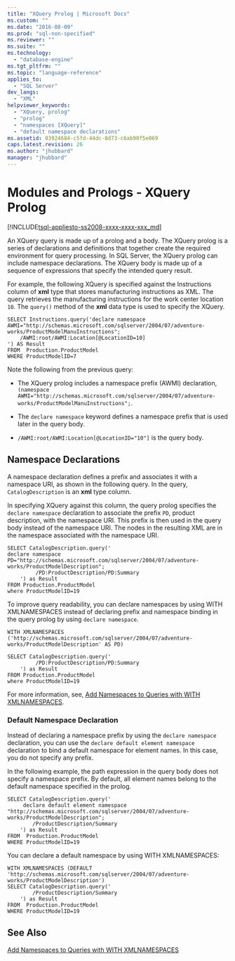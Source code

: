 ```yaml
---
title: "XQuery Prolog | Microsoft Docs"
ms.custom: ""
ms.date: "2016-08-09"
ms.prod: "sql-non-specified"
ms.reviewer: ""
ms.suite: ""
ms.technology: 
  - "database-engine"
ms.tgt_pltfrm: ""
ms.topic: "language-reference"
applies_to: 
  - "SQL Server"
dev_langs: 
  - "XML"
helpviewer_keywords: 
  - "XQuery, prolog"
  - "prolog"
  - "namespaces [XQuery]"
  - "default namespace declarations"
ms.assetid: 03924684-c5fd-44dc-8d73-c6ab90f5e069
caps.latest.revision: 26
ms.author: "jhubbard"
manager: "jhubbard"
---
```

# Modules and Prologs - XQuery Prolog
[!INCLUDE[tsql-appliesto-ss2008-xxxx-xxxx-xxx_md](../a9retired/includes/tsql-appliesto-ss2008-xxxx-xxxx-xxx-md.md)]

  An XQuery query is made up of a prolog and a body. The XQuery prolog is a series of declarations and definitions that together create the required environment for query processing. In SQL Server, the XQuery prolog can include namespace declarations. The XQuery body is made up of a sequence of expressions that specify the intended query result.  
  
 For example, the following XQuery is specified against the Instructions column of **xml** type that stores manufacturing instructions as XML. The query retrieves the manufacturing instructions for the work center location `10`. The `query()` method of the **xml** data type is used to specify the XQuery.  
  
```  
SELECT Instructions.query('declare namespace AWMI="http://schemas.microsoft.com/sqlserver/2004/07/adventure-works/ProductModelManuInstructions";           
    /AWMI:root/AWMI:Location[@LocationID=10]  
') AS Result   
FROM  Production.ProductModel  
WHERE ProductModelID=7  
```  
  
 Note the following from the previous query:  
  
-   The XQuery prolog includes a namespace prefix (AWMI) declaration, `(namespace AWMI="http://schemas.microsoft.com/sqlserver/2004/07/adventure-works/ProductModelManuInstructions";`.  
  
-   The `declare namespace` keyword defines a namespace prefix that is used later in the query body.  
  
-   `/AWMI:root/AWMI:Location[@LocationID="10"]` is the query body.  
  
## Namespace Declarations  
 A namespace declaration defines a prefix and associates it with a namespace URI, as shown in the following query. In the query, `CatalogDescription` is an **xml** type column.  
  
 In specifying XQuery against this column, the query prolog specifies the `declare namespace` declaration to associate the prefix `PD`, product description, with the namespace URI. This prefix is then used in the query body instead of the namespace URI. The nodes in the resulting XML are in the namespace associated with the namespace URI.  
  
```  
SELECT CatalogDescription.query('  
declare namespace PD="http://schemas.microsoft.com/sqlserver/2004/07/adventure-works/ProductModelDescription";  
         /PD:ProductDescription/PD:Summary   
    ') as Result  
FROM Production.ProductModel  
where ProductModelID=19  
```  
  
 To improve query readability, you can declare namespaces by using WITH XMLNAMESPACES instead of declaring prefix and namespace binding in the query prolog by using `declare namespace`.  
  
```  
WITH XMLNAMESPACES ('http://schemas.microsoft.com/sqlserver/2004/07/adventure-works/ProductModelDescription' AS PD)  
  
SELECT CatalogDescription.query('  
         /PD:ProductDescription/PD:Summary   
    ') as Result  
FROM Production.ProductModel  
where ProductModelID=19  
```  
  
 For more information, see, [Add Namespaces to Queries with WITH XMLNAMESPACES](../relational-databases/xml/add-namespaces-to-queries-with-with-xmlnamespaces.md).  
  
### Default Namespace Declaration  
 Instead of declaring a namespace prefix by using the `declare namespace` declaration, you can use the `declare default element namespace` declaration to bind a default namespace for element names. In this case, you do not specify any prefix.  
  
 In the following example, the path expression in the query body does not specify a namespace prefix. By default, all element names belong to the default namespace specified in the prolog.  
  
```  
SELECT CatalogDescription.query('  
     declare default element namespace  "http://schemas.microsoft.com/sqlserver/2004/07/adventure-works/ProductModelDescription";  
        /ProductDescription/Summary   
    ') as Result  
FROM  Production.ProductModel  
WHERE ProductModelID=19   
```  
  
 You can declare a default namespace by using WITH XMLNAMESPACES:  
  
```  
WITH XMLNAMESPACES (DEFAULT 'http://schemas.microsoft.com/sqlserver/2004/07/adventure-works/ProductModelDescription')  
SELECT CatalogDescription.query('  
        /ProductDescription/Summary   
    ') as Result  
FROM  Production.ProductModel  
WHERE ProductModelID=19   
```  
  
## See Also  
 [Add Namespaces to Queries with WITH XMLNAMESPACES](../relational-databases/xml/add-namespaces-to-queries-with-with-xmlnamespaces.md)  
  
  